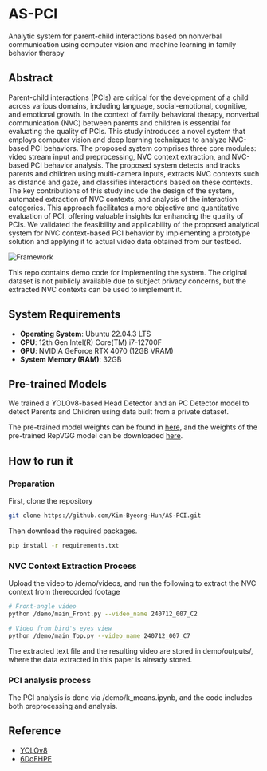 # AS-PCI
Analytic system for parent-child interactions based on nonverbal communication using computer vision and machine learning in family behavior therapy

## Abstract
Parent-child interactions (PCIs) are critical for the development of a child across various domains, including language, social-emotional, cognitive, and emotional growth. In the context of family behavioral therapy, nonverbal communication (NVC) between parents and children is essential for evaluating the quality of PCIs. This study introduces a novel system that employs computer vision and deep learning techniques to analyze NVC-based PCI behaviors. The proposed system comprises three core modules: video stream input and preprocessing, NVC context extraction, and NVC-based PCI behavior analysis. The proposed system detects and tracks parents and children using multi-camera inputs, extracts NVC contexts such as distance and gaze, and classifies interactions based on these contexts. The key contributions of this study include the design of the system, automated extraction of NVC contexts, and analysis of the interaction categories. This approach facilitates a more objective and quantitative evaluation of PCI, offering valuable insights for enhancing the quality of PCIs. We validated the feasibility and applicability of the proposed analytical system for NVC context-based PCI behavior by implementing a prototype solution and applying it to actual video data obtained from our testbed.

![Framework](fig/framework.png)

This repo contains demo code for implementing the system. The original dataset is not publicly available due to subject privacy concerns, but the extracted NVC contexts can be used to implement it.

## System Requirements
- **Operating System**: Ubuntu 22.04.3 LTS
- **CPU**: 12th Gen Intel(R) Core(TM) i7-12700F
- **GPU**: NVIDIA GeForce RTX 4070 (12GB VRAM)
- **System Memory (RAM)**: 32GB

## Pre-trained Models
We trained a YOLOv8-based Head Detector and an PC Detector model to detect Parents and Children using data built from a private dataset.

The pre-trained model weights can be found in [here](https://github.com/Kim-Byeong-Hun/AS-PCI/tree/main/demo/weights), and the weights of the pre-trained RepVGG model can be downloaded [here](https://drive.google.com/drive/folders/1Du7GPb3Xf2eb5ZbWnXhbSFQxC1B3K7fG?usp=sharing).

## How to run it

### Preparation
First, clone the repository
```bash
git clone https://github.com/Kim-Byeong-Hun/AS-PCI.git
```
Then download the required packages.
```bash
pip install -r requirements.txt
```

### NVC Context Extraction Process
Upload the video to /demo/videos, and run the following to extract the NVC context from therecorded footage
```bash
# Front-angle video
python /demo/main_Front.py --video_name 240712_007_C2

# Video from bird's eyes view
python /demo/main_Top.py --video_name 240712_007_C7
```
The extracted text file and the resulting video are stored in demo/outputs/, where the data extracted in this paper is already stored.

### PCI analysis process
The PCI analysis is done via /demo/k_means.ipynb, and the code includes both preprocessing and analysis.

## Reference
- [YOLOv8](https://github.com/ultralytics/ultralytics)
- [6DoFHPE](https://github.com/Redhwan-A/6DoFHPE)
